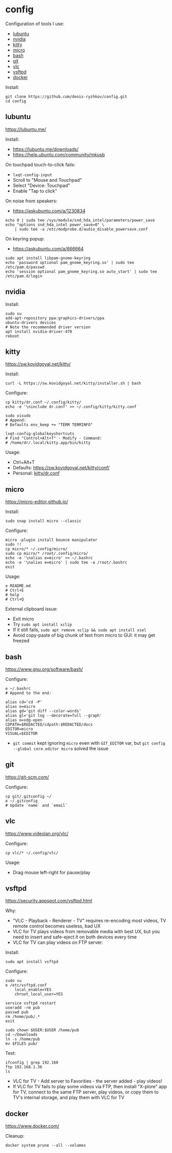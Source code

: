 # config

Configuration of tools I use:
* [lubuntu](#lubuntu)
* [nvidia](#nvidia)
* [kitty](#kitty)
* [micro](#micro)
* [bash](#bash)
* [git](#git)
* [vlc](#vlc)
* [vsftpd](#vsftpd)
* [docker](#docker)

Install:
```
git clone https://github.com/denis-ryzhkov/config.git
cd config
```

## lubuntu

https://lubuntu.me/

Install:
* https://lubuntu.me/downloads/
* https://help.ubuntu.com/community/mkusb

On touchpad touch-to-click fails:
* `lxqt-config-input`
* Scroll to "Mouse and Touchpad"
* Select "Device: Touchpad"
* Enable "Tap to click"

On noise from speakers:
* https://askubuntu.com/a/1230834

```
echo 0 | sudo tee /sys/module/snd_hda_intel/parameters/power_save
echo "options snd_hda_intel power_save=0" \
    | sudo tee -a /etc/modprobe.d/audio_disable_powersave.conf
```

On keyring popup:
* https://askubuntu.com/a/666664

```
sudo apt install libpam-gnome-keyring
echo 'password optional pam_gnome_keyring.so' | sudo tee /etc/pam.d/passwd
echo 'session optional pam_gnome_keyring.so auto_start' | sudo tee /etc/pam.d/login
```

## nvidia

Install:
```
sudo su
add-apt-repository ppa:graphics-drivers/ppa
ubuntu-drivers devices
# Note the recommended driver version
apt install nvidia-driver-470
reboot
```

## kitty

https://sw.kovidgoyal.net/kitty/

Install:
```
curl -L https://sw.kovidgoyal.net/kitty/installer.sh | bash
```

Configure:
```
cp kitty/dr.conf ~/.config/kitty/
echo -e '\ninclude dr.conf' >> ~/.config/kitty/kitty.conf

sudo visudo
# Append:
# Defaults env_keep += "TERM TERMINFO"

lxqt-config-globalkeyshortcuts
# Find "Control+Alt+T" - Modify - Command:
# /home/dr/.local/kitty.app/bin/kitty
```

Usage:
* Ctrl+Alt+T
* Defaults: https://sw.kovidgoyal.net/kitty/conf/
* Personal: [kitty/dr.conf](kitty/dr.conf)

## micro

https://micro-editor.github.io/

Install:
```
sudo snap install micro --classic
```

Configure:
```
micro -plugin install bounce manipulator
sudo !!
cp micro/* ~/.config/micro/
sudo cp micro/* /root/.config/micro/
echo -e '\nalias e=micro' >> ~/.bashrc
echo -e '\nalias e=micro' | sudo tee -a /root/.bashrc
exit
```

Usage:
```
e README.md
# Ctrl+E
# help
# Ctrl+Q
```

External clipboard issue:
* Exit micro
* Try `sudo apt install xclip`
* If it still fails, `sudo apt remove xclip && sudo apt install xsel`
* Avoid copy-paste of big chunk of text from micro to GUI: it may get freezed

## bash

https://www.gnu.org/software/bash/

Configure:
```
e ~/.bashrc
# Append to the end:

alias cd='cd -P'
alias e=micro
alias gd='git diff --color-words'
alias gl='git log --decorate=full --graph'
alias o=xdg-open
CDPATH=$REDACTED/cdpath:$REDACTED/docs
EDITOR=micro
VISUAL=$EDITOR
```

* `git commit` kept ignoring `micro` even with `GIT_EDITOR` var,
but `git config --global core.editor micro` solved the issue

## git

https://git-scm.com/

Configure:
```
cp git/.gitconfig ~/
e ~/.gitconfig
# Update `name` and `email`
```

## vlc

https://www.videolan.org/vlc/

Configure:
```
cp vlc/* ~/.config/vlc/
```

Usage:
* Drag mouse left-right for pause/play

## vsftpd

https://security.appspot.com/vsftpd.html

Why:
* "VLC - Playback - Renderer - TV" requires re-encoding most videos,
  TV remote control becomes useless, bad UX
* VLC for TV plays videos from removable media with best UX,
  but you need to insert and safe-eject it on both devices every time
* VLC for TV can play videos on FTP server:

Install:
```
sudo apt install vsftpd
```

Configure:
```
sudo su
e /etc/vsftpd.conf
    local_enable=YES
    chroot_local_user=YES

service vsftpd restart
useradd -rm pub
passwd pub
rm /home/pub/.*
exit

sudo chown $USER:$USER /home/pub
cd ~/Downloads
ln -s /home/pub
mv $FILES pub/
```

Test:
```
ifconfig | grep 192.168
ftp 192.168.1.36
ls
```

* VLC for TV - Add server to Favorities - the server added - play videos!
* If VLC for TV fails to play some videos via FTP,
  then install "X-plore" app for TV, connect to the same FTP server,
  play videos, or copy them to TV's internal storage, and play them with VLC for TV

## docker

https://www.docker.com/

Cleanup:
```
docker system prune --all --volumes
```
